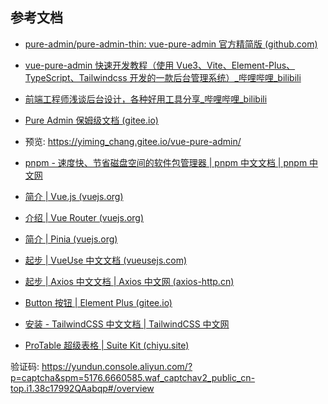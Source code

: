 ## 参考文档

- [pure-admin/pure-admin-thin: vue-pure-admin 官方精简版 (github.com)](https://github.com/pure-admin/pure-admin-thin)
- [vue-pure-admin 快速开发教程（使用 Vue3、Vite、Element-Plus、TypeScript、Tailwindcss 开发的一款后台管理系统）\_哔哩哔哩\_bilibili](https://www.bilibili.com/video/BV1kg411v7QT/)
- [前端工程师浅谈后台设计，各种好用工具分享\_哔哩哔哩\_bilibili](https://www.bilibili.com/video/BV17g411T7rq/?vd_source=81bee25537470aeb5c65db3a5bba55ac)
- [Pure Admin 保姆级文档 (gitee.io)](https://yiming_chang.gitee.io/pure-admin-doc/)
- 预览: https://yiming_chang.gitee.io/vue-pure-admin/

- [pnpm - 速度快、节省磁盘空间的软件包管理器 | pnpm 中文文档 | pnpm 中文网](https://www.pnpm.cn/)

- [简介 | Vue.js (vuejs.org)](https://cn.vuejs.org/guide/introduction.html)
- [介绍 | Vue Router (vuejs.org)](https://router.vuejs.org/zh/introduction.html)
- [简介 | Pinia (vuejs.org)](https://pinia.vuejs.org/zh/introduction.html)
- [起步 | VueUse 中文文档 (vueusejs.com)](http://www.vueusejs.com/guide/)
- [起步 | Axios 中文文档 | Axios 中文网 (axios-http.cn)](https://www.axios-http.cn/docs/intro)
- [Button 按钮 | Element Plus (gitee.io)](https://element-plus.gitee.io/zh-CN/component/button.html)
- [安装 - TailwindCSS 中文文档 | TailwindCSS 中文网](https://www.tailwindcss.cn/docs/installation)
- [ProTable 超级表格 | Suite Kit (chiyu.site)](https://suite-kit.chiyu.site/components/Element/ProTable.html)


验证码: https://yundun.console.aliyun.com/?p=captcha&spm=5176.6660585.waf_captchav2_public_cn-top.i1.38c17992QAabqp#/overview
